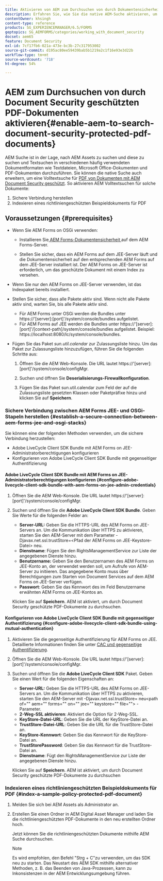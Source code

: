 ```yaml
---
title: Aktivieren von AEM zum Durchsuchen von durch Dokumentensicherheit geschützten PDF-Dokumenten
description: Erfahren Sie, wie Sie die native AEM-Suche aktivieren, um eine Volltextsuche in DRM-geschützten PDF-Dokumenten durchzuführen.
contentOwner: khsingh
content-type: reference
products: SG_EXPERIENCEMANAGER/6.5/FORMS
geptopics: SG_AEMFORMS/categories/working_with_document_security
docset: aem65
feature: Document Security
exl-id: 7cf17fb6-021a-473e-bc3b-27c317953002
source-git-commit: d195ac80ee59439bab5b1219a2c1f16e93e3d22b
workflow-type: tm+mt
source-wordcount: '718'
ht-degree: 54%

---
```


# AEM zum Durchsuchen von durch Document Security geschützten PDF-Dokumenten aktivieren{#enable-aem-to-search-document-security-protected-pdf-documents}

AEM Suche ist in der Lage, nach AEM Assets zu suchen und diese zu suchen und Textsuchen in verschiedenen häufig verwendeten Dokumentformaten wie Textdateien, Microsoft Office-Dokumenten und PDF-Dokumenten durchzuführen. Sie können die native Suche auch erweitern, um eine Volltextsuche für [PDF von Dokumenten mit AEM Document Security geschützt](../../forms/using/admin-help/document-security.md). So aktivieren AEM Volltextsuchen für solche Dokumente:

1. Sichere Verbindung herstellen
1. Indexieren eines richtliniengeschützten Beispieldokuments für PDF

## Voraussetzungen {#prerequisites}

* Wenn Sie AEM Forms on OSGi verwenden: 

   * Installieren Sie[ AEM Forms-Dokumentensicherheit ](https://helpx.adobe.com/de/aem-forms/kb/aem-forms-releases.html)auf dem AEM Forms-Server.

   * Stellen Sie sicher, dass ein AEM Forms auf dem JEE-Server läuft und die Dokumentensicherheit auf den entsprechenden AEM Forms auf dem JEE-Server installiert ist. Der AEM Forms on JEE-Server ist erforderlich, um das geschützte Dokument mit einem Index zu versehen. 

* Wenn Sie nur den AEM Forms on JEE-Server verwenden, ist das Indexpaket bereits installiert. 
* Stellen Sie sicher, dass alle Pakete aktiv sind. Wenn nicht alle Pakete aktiv sind, warten Sie, bis alle Pakete aktiv sind. 

   * Für AEM Forms unter OSGi werden die Bundles unter https://&#39;[server]:[port]&#39;/system/console/bundles aufgelistet.
   * Für AEM Forms auf JEE werden die Bundles unter https://&#39;[server]:[port]&#39;/[context-path]/system/console/bundles aufgelistet. Beispiel: https://localhost:8080/lc/system/console/bundles.

* Fügen Sie das Paket *sun.util.calendar* zur Zulassungsliste hinzu. Um das Paket zur Zulassungsliste hinzuzufügen, führen Sie die folgenden Schritte aus:

   1. Öffnen Sie die AEM Web-Konsole. Die URL lautet https://&#39;[server]:[port]&#39;/system/console/configMgr.
   1. Suchen und öffnen Sie **Deserialisierungs-Firewallkonfiguration**. 

   1. Fügen Sie das Paket sun.util.calendar zum Feld der auf die Zulassungsliste gesetzten Klassen oder Paketpräfixe hinzu und klicken Sie auf **Speichern**.

### Sichere Verbindung zwischen AEM Forms JEE- und OSGi-Stapeln herstellen {#establish-a-secure-connection-between-aem-forms-jee-and-osgi-stacks}

Sie können eine der folgenden Methoden verwenden, um die sichere Verbindung herzustellen:

* Adobe LiveCycle Client SDK Bundle mit AEM Forms on JEE-Administratorberechtigungen konfigurieren
* Konfigurieren von Adobe LiveCycle Client SDK Bundle mit gegenseitiger Authentifizierung

#### Adobe LiveCycle Client SDK Bundle mit AEM Forms on JEE-Administratorberechtigungen konfigurieren {#configure-adobe-livecycle-client-sdk-bundle-with-aem-forms-on-jee-admin-credentials}

1. Öffnen Sie die AEM Web-Konsole. Die URL lautet https://&#39;[server]:[port]&#39;/system/console/configMgr.
1. Suchen und öffnen Sie die **Adobe LiveCycle Client SDK Bundle**. Geben Sie Werte für die folgenden Felder an:

   * **Server-URL:** Geben Sie die HTTPS-URL des AEM Forms on JEE-Servers an. Um die Kommunikation über HTTPS zu aktivieren, starten Sie den AEM-Server mit dem Parameter -Djavax.net.ssl.trustStore=&lt;Pfad der AEM Forms on JEE-Keystore-Datei> neu.
   * **Dienstname**: Fügen Sie den RightsManagementService zur Liste der angegebenen Dienste hinzu.
   * **Benutzername:** Geben Sie den Benutzernamen des AEM Forms on JEE-Konto an, der verwendet werden soll, um Aufrufe von AEM-Server zu initiieren. Das angegebene Konto muss über Berechtigungen zum Starten von Document Services auf dem AEM Forms on JEE-Server verfügen.
   * **Passwort**: Geben Sie das Kennwort des im Feld Benutzername erwähnten AEM Forms on JEE-Kontos an.

   Klicken Sie auf **Speichern**. AEM ist aktiviert, um durch Document Security geschützte PDF-Dokumente zu durchsuchen.

#### Konfigurieren von Adobe LiveCycle Client SDK Bundle mit gegenseitiger Authentifizierung {#configure-adobe-livecycle-client-sdk-bundle-using-mutual-authentication}

1. Aktivieren Sie die gegenseitige Authentifizierung für AEM Forms on JEE. Detaillierte Informationen finden Sie unter [CAC und gegenseitige Authentifizierung](https://helpx.adobe.com/de/livecycle/kb/cac-mutual-authentication.html).
1. Öffnen Sie die AEM Web-Konsole. Die URL lautet https://&#39;[server]:[port]&#39;/system/console/configMgr.
1. Suchen und öffnen Sie die **Adobe LiveCycle Client SDK** Paket. Geben Sie einen Wert für die folgenden Eigenschaften an:

   * **Server-URL:** Geben Sie die HTTPS-URL des AEM Forms on JEE-Servers an. Um die Kommunikation über HTTPS zu aktivieren, starten Sie den AEM-Server mit -Djavax.net.ssl.trustStore= neu&lt;path of=&quot;&quot; aem=&quot;&quot; forms=&quot;&quot; on=&quot;&quot; jee=&quot;&quot; keystore=&quot;&quot; file=&quot;&quot;> -Parameter.
   * **2-Weg-SSL aktivieren**: Aktiviert die Option für 2-Weg-SSL.
   * **KeyStore-Datei-URL**: Geben Sie die URL der KeyStore-Datei an.
   * **TrustStore-Datei-URL**: Geben Sie die URL für die TrustStore-Datei an.
   * **KeyStore-Kennwort**: Geben Sie das Kennwort für die KeyStore-Datei an.
   * **TrustStorePassword**: Geben Sie das Kennwort für die TrustStore-Datei an.
   * **Dienstname**: Fügt den RightsManagementService zur Liste der angegebenen Dienste hinzu.

   Klicken Sie auf **Speichern**. AEM ist aktiviert, um durch Document Security geschützte PDF-Dokumente zu durchsuchen

### Indexieren eines richtliniengeschützten Beispieldokuments für PDF {#index-a-sample-policy-protected-pdf-document}

1. Melden Sie sich bei AEM Assets als Administrator an.
1. Erstellen Sie einen Ordner in AEM Digital Asset Manager und laden Sie die richtliniengeschützten PDF-Dokumente in den neu erstellten Ordner hoch.

   Jetzt können Sie die richtliniengeschützten Dokumente mithilfe AEM Suche durchsuchen.

   >[!NOTE]
   >
   > Es wird empfohlen, den Befehl &quot;Strg + C&quot;zu verwenden, um das SDK neu zu starten. Das Neustart des AEM SDK mithilfe alternativer Methoden, z. B. das Beenden von Java-Prozessen, kann zu Inkonsistenzen in der AEM Entwicklungsumgebung führen.
